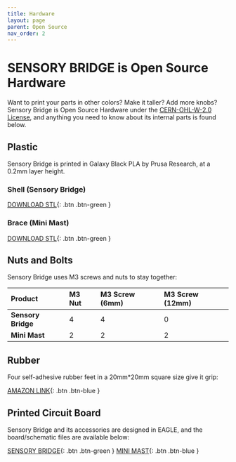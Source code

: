 ```yaml
---
title: Hardware
layout: page
parent: Open Source
nav_order: 2
---
```


# SENSORY BRIDGE is Open Source Hardware

Want to print your parts in other colors? Make it taller? Add more knobs? Sensory Bridge is Open Source Hardware under the [CERN-OHL-W-2.0 License](https://spdx.org/licenses/CERN-OHL-W-2.0.html), and anything you need to know about its internal parts is found below.

## Plastic

Sensory Bridge is printed in Galaxy Black PLA by Prusa Research, at a 0.2mm layer height.

### Shell (Sensory Bridge)

[DOWNLOAD STL](https://github.com/connornishijima/SensoryBridge/blob/main/extras/OSHW/3D%20Printing/SENSORY_BRIDGE_BASE.stl){: .btn .btn-green }

### Brace (Mini Mast)

[DOWNLOAD STL](https://github.com/connornishijima/SensoryBridge/blob/main/extras/OSHW/3D%20Printing/MINI_MAST_MOUNT.stl){: .btn .btn-green }

## Nuts and Bolts

Sensory Bridge uses M3 screws and nuts to stay together:

| Product              | M3 Nut     | M3 Screw (6mm)    | M3 Screw (12mm)  |
|:---------------------|:-----------|:------------------|:-----------------|
| **Sensory Bridge**   | 4          | 4                 | 0                |
| **Mini Mast**        | 2          | 2                 | 2                |

## Rubber

Four self-adhesive rubber feet in a 20mm\*20mm square size give it grip:

[AMAZON LINK](https://www.amazon.com/Black-Rubber-Feet-Stick-Bumper/dp/B06XPFDQBH){: .btn .btn-blue }

## Printed Circuit Board

Sensory Bridge and its accessories are designed in EAGLE, and the board/schematic files are available below:

[SENSORY BRIDGE](https://github.com/connornishijima/SensoryBridge/tree/main/extras/OSHW/PCB){: .btn .btn-green }
[MINI MAST](https://github.com/connornishijima/SensoryBridge/tree/main/extras/OSHW/PCB){: .btn .btn-blue }
